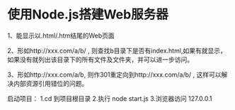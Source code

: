 # 使用Node.js搭建Web服务器

1、能显示以.html/.htm结尾的Web页面

2、形如http://xxx.com/a/b/ , 则查找b目录下是否有index.html,如果有就显示，如果没有就列出该目录下的所有文件及文件夹，并可以进一步访问。

3、形如http://xxx.com/a/b,  则作301重定向到http://xxx.com/a/b/ , 这样可以解决内部资源引用错位的问题。

启动项目：
1.cd 到项目根目录 
2.执行 node start.js
3.浏览器访问 127.0.0.1

